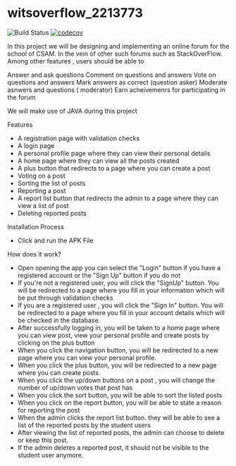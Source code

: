 # witsoverflow_2213773

![Build Status](https://app.travis-ci.com/abelwen/witsoverflow_2213773.svg?branch=master) [![codecov](https://codecov.io/gh/abelwen/witsoverflow_2213773/branch/master/graph/badge.svg?token=47de6975-4cd4-43bc-bb49-db99a50fbb89)](https://codecov.io/gh/abelwen/witsoverflow_2213773)

In this project we will be designing and implementing an online forum for the school of CSAM. In the vein of other such forums such as StackOverFlow. Among other features , users should be able to 

Answer and ask questions
Comment on questions and answers
Vote on questions and answers
Mark answers as correct (question asker)
Moderate asnwers and questions ( moderator)
Earn acheivemenrs for participating in the forum

We will make use of JAVA during this project

Features
* A registration page with validation checks
* A login page
* A personal profile page where they can view their personal details
* A home page where they can view all the posts created
* A plus button that redirects to a page where you can create a post
* Voting on a post
* Sorting the list of posts
* Reporting a post 
* A report list button that redirects the admin to a page where they can view a list of post 
* Deleting reported posts 
 
 Installation Process
 * Click and run the APK File
 
 How does it work?
 
 * Open opening the app you can select the "Login" button if you have a registered account or the "Sign Up" button if you do not
 * If you're not a registered user, you will click the "SignUp" button. You will be redirected to a page where you fill in your information which will be put through validation checks
 * If you are a registered user , you will click the "Sign In" button. You will be redirected to a page where you fill in your account details which will be checked in the database.
 * After successfully logging in, you will be taken to a home page where you can view post, view your personal profile and create posts by clicking on the plus button
 * When you click the navigation button, you will be redirected to a new page where you can view your personal profile.
 * When you click the plus button, you will be redirected to a new page where you can create posts.
 * When you click the up/down buttons on a post , you will change the number of up/down votes that post has
 * When you click the sort button, you will be able to sort the listed posts
 * When you click on the report button, you will be able to state a reason for reporting the post
 * When the admin clicks the report list button. they will be able to see a list of the reported posts by the student users
 * After viewing the list of reported posts, the admin can choose to delete or keep this post.
 * If the admin deletes a reported post, it should not be visible to the student user anymore.

